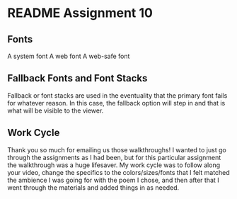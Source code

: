 <!DOCTYPE html>

<html>

 <head>


   </head>

<body>

  <h1>README Assignment 10</h1>


  <h2>Fonts</h2>

<p>

A system font    A web font   A web-safe font

</p>


  <h2>Fallback Fonts and Font Stacks</h2>
Fallback or font stacks are used in the eventuality that the primary font fails for whatever reason.  In this case, the fallback option will step in and that is what will be visible to the viewer.
  <p>


<h2>Work Cycle</h2>

  <p>
Thank you so much for emailing us those walkthroughs!  I wanted to just go through the assignments as I had been, but for this particular assignment the walkthrough was a huge lifesaver.  My work cycle was to follow along your video, change the specifics to the colors/sizes/fonts that I felt matched the ambience I was going for with the poem I chose, and then after that I went through the materials and added things in as needed.

  </p>

</body>


</html>
